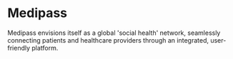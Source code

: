 # Medipass
Medipass envisions itself as a global 'social health' network, seamlessly connecting patients and healthcare providers through an integrated, user-friendly platform. 
